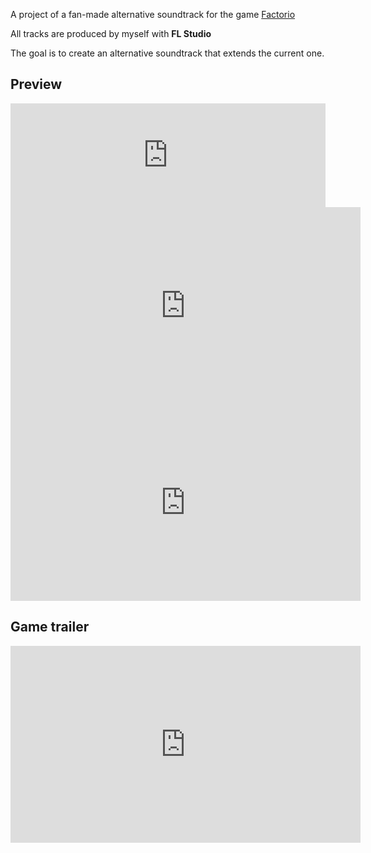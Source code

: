 A project of a fan-made alternative soundtrack for the game [Factorio](https://www.factorio.com/)

All tracks are produced by myself with **FL Studio**

The goal is to create an alternative soundtrack that extends the current one.

## Preview

<iframe width="100%" height="166" scrolling="no" frameborder="no" allow="autoplay" src="https://w.soundcloud.com/player/?url=https%3A//api.soundcloud.com/tracks/1113999436&color=%239c6c44&auto_play=false&hide_related=false&show_comments=true&show_user=true&show_reposts=false&show_teaser=true"></iframe><div style="font-size: 10px; color: #cccccc;line-break: anywhere;word-break: normal;overflow: hidden;white-space: nowrap;text-overflow: ellipsis; font-family: Interstate,Lucida Grande,Lucida Sans Unicode,Lucida Sans,Garuda,Verdana,Tahoma,sans-serif;font-weight: 100;"></div>

<iframe width="560" height="315" src="https://www.youtube.com/embed/emUIkrYvq0Y" title="YouTube video player" frameborder="0" allow="accelerometer; autoplay; clipboard-write; encrypted-media; gyroscope; picture-in-picture"></iframe>

<iframe width="560" height="315" src="https://www.youtube.com/embed/CWETYo8wiVk" title="YouTube video player" frameborder="0" allow="accelerometer; autoplay; clipboard-write; encrypted-media; gyroscope; picture-in-picture"></iframe>

## Game trailer

<iframe width="560" height="315" src="https://www.youtube.com/embed/KVvXv1Z6EY8" title="YouTube video player" frameborder="0" allow="accelerometer; autoplay; clipboard-write; encrypted-media; gyroscope; picture-in-picture" allowfullscreen></iframe>

<!-- ## Original Game Soundtrack

#### Composed by Daniel James Taylor

<iframe width="560" height="315" src="https://www.youtube.com/embed/fGnXAd3nv0o" title="YouTube video player" frameborder="0" allow="accelerometer; autoplay; clipboard-write; encrypted-media; gyroscope; picture-in-picture"></iframe>

<iframe width="560" height="315" src="https://www.youtube.com/embed/KVOzseLNzXM" title="YouTube video player" frameborder="0" allow="accelerometer; autoplay; clipboard-write; encrypted-media; gyroscope; picture-in-picture"></iframe> -->
